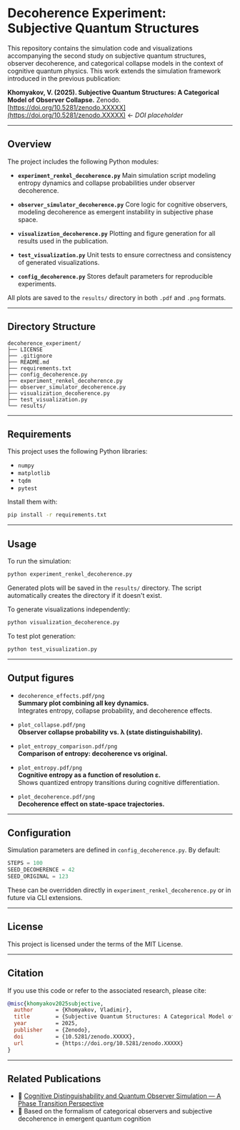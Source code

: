 # Decoherence Experiment: Subjective Quantum Structures

This repository contains the simulation code and visualizations accompanying the second study on subjective quantum structures, observer decoherence, and categorical collapse models in the context of cognitive quantum physics. This work extends the simulation framework introduced in the previous publication:

**Khomyakov, V. (2025). Subjective Quantum Structures: A Categorical Model of Observer Collapse.**
Zenodo. [https://doi.org/10.5281/zenodo.XXXXX](https://doi.org/10.5281/zenodo.XXXXX) ← *DOI placeholder*

---

## Overview

The project includes the following Python modules:

* **`experiment_renkel_decoherence.py`**
  Main simulation script modeling entropy dynamics and collapse probabilities under observer decoherence.

* **`observer_simulator_decoherence.py`**
  Core logic for cognitive observers, modeling decoherence as emergent instability in subjective phase space.

* **`visualization_decoherence.py`**
  Plotting and figure generation for all results used in the publication.

* **`test_visualization.py`**
  Unit tests to ensure correctness and consistency of generated visualizations.

* **`config_decoherence.py`**
  Stores default parameters for reproducible experiments.

All plots are saved to the `results/` directory in both `.pdf` and `.png` formats.

---

## Directory Structure

```
decoherence_experiment/
├── LICENSE
├── .gitignore
├── README.md
├── requirements.txt
├── config_decoherence.py
├── experiment_renkel_decoherence.py
├── observer_simulator_decoherence.py
├── visualization_decoherence.py
├── test_visualization.py
└── results/
```

---

## Requirements

This project uses the following Python libraries:

* `numpy`
* `matplotlib`
* `tqdm`
* `pytest`

Install them with:

```bash
pip install -r requirements.txt
```

---

## Usage

To run the simulation:

```bash
python experiment_renkel_decoherence.py
```

Generated plots will be saved in the `results/` directory. The script automatically creates the directory if it doesn't exist.

To generate visualizations independently:

```bash
python visualization_decoherence.py
```

To test plot generation:

```bash
python test_visualization.py
```

---

## Output figures

* `decoherence_effects.pdf/png`  
  **Summary plot combining all key dynamics.**  
  Integrates entropy, collapse probability, and decoherence effects.

* `plot_collapse.pdf/png`  
  **Observer collapse probability vs. λ (state distinguishability).**

* `plot_entropy_comparison.pdf/png`  
  **Comparison of entropy: decoherence vs original.**

* `plot_entropy.pdf/png`  
  **Cognitive entropy as a function of resolution ε.**  
  Shows quantized entropy transitions during cognitive differentiation.

* `plot_decoherence.pdf/png`  
  **Decoherence effect on state-space trajectories.**

---

## Configuration

Simulation parameters are defined in `config_decoherence.py`. By default:

```python
STEPS = 100
SEED_DECOHERENCE = 42
SEED_ORIGINAL = 123
```

These can be overridden directly in `experiment_renkel_decoherence.py` or in future via CLI extensions.

---

## License

This project is licensed under the terms of the MIT License.

---

## Citation

If you use this code or refer to the associated research, please cite:

```bibtex
@misc{khomyakov2025subjective,
  author       = {Khomyakov, Vladimir},
  title        = {Subjective Quantum Structures: A Categorical Model of Observer Collapse},
  year         = 2025,
  publisher    = {Zenodo},
  doi          = {10.5281/zenodo.XXXXX},
  url          = {https://doi.org/10.5281/zenodo.XXXXX}
}
```

---

## Related Publications

* 📘 [Cognitive Distinguishability and Quantum Observer Simulation — A Phase Transition Perspective](https://doi.org/10.5281/zenodo.15571107)
* 🧐 Based on the formalism of categorical observers and subjective decoherence in emergent quantum cognition
